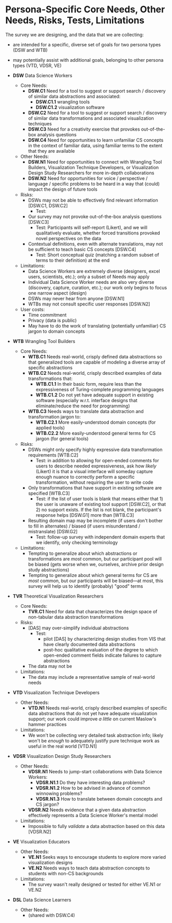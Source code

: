 # Persona-Specific Core Needs, Other Needs, Risks, Tests, Limitations
The survey we are designing, and the data that we are collecting:
- are intended for a specific, diverse set of goals for two persona types (DSW and WTB)
- may potentially assist with additional goals, belonging to other persona types (VTD, VDSR, VE)

- **DSW** Data Science Workers
  - Core Needs:
    - **DSW.C1** Need for a tool to suggest or support search / discovery of similar data abstractions and associated:
      - **DSW.C1.1** wrangling tools
      - **DSW.C1.2** visualization software
    - **DSW.C2** Need for a tool to suggest or support search / discovery of similar data transformations and associated visualization techniques
    - **DSW.C3** Need for a creativity exercise that provokes out-of-the-box analysis questions
    - **DSW.C4** Need for opportunities to learn unfamiliar CS concepts in the context of familiar data, using familiar terms to the extent that they are available
  - Other Needs:
    - **DSW.N1** Need for opportunities to connect with Wrangling Tool Builders, Visualization Technique Developers, or Visualization Design Study Researchers for more in-depth collaborations
    - **DSW.N2** Need for opportunities for voice / perspective / language / specific problems to be heard in a way that (could) impact the design of future tools
  - Risks:
    - DSWs may not be able to effectively find relevant information [DSW.C1, DSW.C2]
      - Test:
    - Our survey may not provoke out-of-the-box analysis questions [DSW.C3]
      - Test: Participants will self-report (Likert), and we will qualitatively evaluate, whether forced transitions provoked novel perspectives on the data
    - Contextual definitions, even with alternate translations, may not be sufficient to teach basic CS concepts [DSW.C4]
      - Test: Short conceptual quiz (matching a random subset of terms to their definition) at the end
  - Limitations:
    - Data Science Workers are extremely diverse (designers, excel users, scientists, etc.); only a subset of Needs may apply
    - Individual Data Science Worker needs are also very diverse (discovery, capture, curation, etc.); our work only begins to focus one narrow aspect (design)
    - DSWs may never hear from anyone [DSW.N1]
    - WTBs may not consult specific user responses [DSW.N2]
  - User costs:
    - Time commitment
    - Privacy (data is public)
    - May have to do the work of translating (potentially unfamiliar) CS jargon to domain concepts

- **WTB** Wrangling Tool Builders
  - Core Needs:
    - **WTB.C1** Needs real-world, crisply defined data abstractions so that generalized tools are capable of modeling a diverse array of specific abstractions
    - **WTB.C2** Needs real-world, crisply described examples of data transformations that:
      - **WTB.C1.1** In their basic form, require less than the expressiveness of Turing-complete programming languages
      - **WTB.C1.2** Do not yet have adequate support in existing software (especially w.r.t. interface designs that eliminate/reduce the need for programming)
    - **WTB.C3** Needs ways to translate data abstraction and transformation jargon to:
      - **WTB.C2.1** More easily-understood domain concepts (for applied tools)
      - **WTB.C2.2** More easily-understood general terms for CS jargon (for general tools)
  - Risks:
    - DSWs might only specify highly expressive data transformation requirements [WTB.C2]
      - Test: in addition to allowing for open-ended comments for users to describe needed expressiveness, ask how *likely* (Likert) it is that a visual interface will someday capture enough nuance to correctly perform a specific transformation, without requiring the user to write code
    - Only transformations that have support in existing software are specified [WTB.C3]
      - Test: if the list of user tools is blank that means either that 1) the user is unaware of existing tool support [DSW.C2], or that 2) no support exists. If the list is not blank, the participant's response helps [DSW.G1] more than [WTB.C3]
    - Resulting domain map may be incomplete (if users don't bother to fill in alternates) / biased (if users misunderstand / mistranslate) [DSW.G2]
      - Test: follow-up survey with independent domain experts that we identify, only checking terminology
  - Limitations:
    - Tempting to generalize about which abstractions or transformations are *most* common, but our participant pool will be biased (gets worse when we, ourselves, archive prior design study abstractions)
    - Tempting to generalize about which general terms for CS are *most* common, but our participants will be biased—at most, this survey will help us to identify (probably) "good" terms

- **TVR** Theoretical Visualization Researchers
  - Core Needs:
    - **TVR.C1** Need for data that characterizes the design space of non-tabular data abstraction transformations
  - Risks:
    - [DAS] may over-simplify individual abstractions
      - Test:
        - pilot [DAS] by characterizing design studies from VIS that have clearly documented data abstractions
        - post-hoc qualitative evaluation of the degree to which open-ended comment fields indicate failures to capture abstractions
    - The data may not be
  - Limitations:
    - The data may include a representative sample of real-world needs

- **VTD** Visualization Technique Developers
  - Other Needs:
    - **VTD.N1** Needs real-world, crisply described examples of specific data abstractions that do not yet have adequate visualization support; our work could improve *a little* on current Maslow's hammer practices
  - Limitations:
    - We won't be collecting very detailed task abstraction info; likely won't be *enough* to adequately justify pure technique work as useful in the real world [VTD.N1]

- **VDSR** Visualization Design Study Researchers
  - Other Needs:
    - **VDSR.N1** Needs to jump-start collaborations with Data Science Workers:
      - **VDSR.N1.1** Do they have interesting data problems?
      - **VDSR.N1.2** How to be advised in advance of common winnowing problems?
      - **VDSR.N1.3** How to translate between domain concepts and CS jargon?
    - **VDSR.N2** Needs evidence that a given data abstraction effectively represents a Data Science Worker's mental model
  - Limitations:
    - Impossible to fully *validate* a data abstraction based on this data [VDSR.N2]

- **VE** Visualization Educators
  - Other Needs:
    - **VE.N1** Seeks ways to encourage students to explore more varied visualization designs
    - **VE.N2** Needs ways to teach data abstraction concepts to students with non-CS backgrounds
  - Limitations:
    - The survey wasn't really designed or tested for either VE.N1 or VE.N2

- **DSL** Data Science Learners
  - Other Needs:
    - (shared with DSW.C4)
